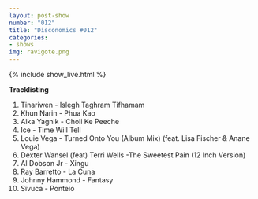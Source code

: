 ```yaml
---
layout: post-show
number: "012"
title: "Disconomics #012"
categories:
- shows
img: ravigote.png
---
```


{% include show_live.html %}

**Tracklisting**

1. Tinariwen - Islegh Taghram Tifhamam
1. Khun Narin - Phua Kao
1. Alka Yagnik - Choli Ke Peeche
1. Ice - Time Will Tell
1. Louie Vega - Turned Onto You (Album Mix) (feat. Lisa Fischer & Anane Vega)
1. Dexter Wansel (feat) Terri Wells -The Sweetest Pain (12 Inch Version)
1. Al Dobson Jr - Xingu
1. Ray Barretto - La Cuna
1. Johnny Hammond - Fantasy
1. Sivuca - Ponteio

